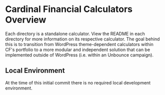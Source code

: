 # Cardinal Financial Calculators Overview

Each directory is a standalone calculator. View the README in each directory for more information on its respective calculator.
The goal behind this is to transition from WordPress theme-dependent calculators within CF's portfolio to a more modular and independent solution that can be implemented outside of WordPress (i.e. within an Unbounce campaign).

## Local Environment

At the time of this initial commit there is no required local development environment.